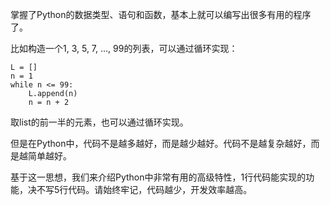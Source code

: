 掌握了Python的数据类型、语句和函数，基本上就可以编写出很多有用的程序了。

比如构造一个1, 3, 5, 7, ..., 99的列表，可以通过循环实现：

```
L = []
n = 1
while n <= 99:
    L.append(n)
    n = n + 2
```

取list的前一半的元素，也可以通过循环实现。

但是在Python中，代码不是越多越好，而是越少越好。代码不是越复杂越好，而是越简单越好。

基于这一思想，我们来介绍Python中非常有用的高级特性，1行代码能实现的功能，决不写5行代码。请始终牢记，代码越少，开发效率越高。